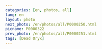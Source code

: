 ```yaml
---
categories: [en, photos, all]
lang: en
layout: photo
next_photo: /en/photos/all/P0000250.html
picname: P0000322
prev_photo: /en/photos/all/P0000251.html
tags: [Dead Oryx]
---
```

